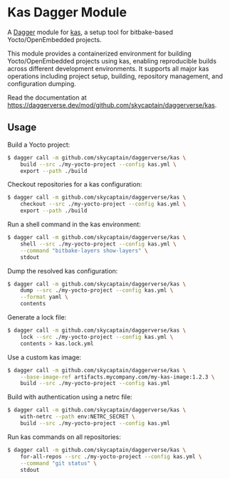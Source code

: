 # Kas Dagger Module

A [Dagger](https://dagger.io/) module for [kas](https://github.com/siemens/kas), a setup tool for bitbake-based Yocto/OpenEmbedded projects.

This module provides a containerized environment for building Yocto/OpenEmbedded projects using kas, enabling reproducible builds across different development environments. It supports all major kas operations including project setup, building, repository management, and configuration dumping.

Read the documentation at <https://daggerverse.dev/mod/github.com/skycaptain/daggerverse/kas>.

## Usage

Build a Yocto project:

```bash
$ dagger call -m github.com/skycaptain/daggerverse/kas \
    build --src ./my-yocto-project --config kas.yml \
    export --path ./build
```

Checkout repositories for a kas configuration:

```bash
$ dagger call -m github.com/skycaptain/daggerverse/kas \
    checkout --src ./my-yocto-project --config kas.yml \
    export --path ./build
```

Run a shell command in the kas environment:

```bash
$ dagger call -m github.com/skycaptain/daggerverse/kas \
    shell --src ./my-yocto-project --config kas.yml \
    --command "bitbake-layers show-layers" \
    stdout
```

Dump the resolved kas configuration:

```bash
$ dagger call -m github.com/skycaptain/daggerverse/kas \
    dump --src ./my-yocto-project --config kas.yml \
    --format yaml \
    contents
```

Generate a lock file:

```bash
$ dagger call -m github.com/skycaptain/daggerverse/kas \
    lock --src ./my-yocto-project --config kas.yml \
    contents > kas.lock.yml
```

Use a custom kas image:

```bash
$ dagger call -m github.com/skycaptain/daggerverse/kas \
    --base-image-ref artifacts.mycompany.com/my-kas-image:1.2.3 \
    build --src ./my-yocto-project --config kas.yml
```

Build with authentication using a netrc file:

```bash
$ dagger call -m github.com/skycaptain/daggerverse/kas \
    with-netrc --path env:NETRC_SECRET \
    build --src ./my-yocto-project --config kas.yml
```

Run kas commands on all repositories:

```bash
$ dagger call -m github.com/skycaptain/daggerverse/kas \
    for-all-repos --src ./my-yocto-project --config kas.yml \
    --command "git status" \
    stdout
```
